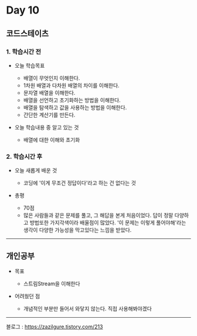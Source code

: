 # Day 10

## 코드스테이츠

### 1. 학습시간 전
* 오늘 학습목표

    * 배열이 무엇인지 이해한다.
    * 1차원 배열과 다차원 배열의 차이를 이해한다.
    * 문자열 배열을 이해한다.
    * 배열을 선언하고 초기화하는 방법을 이해한다.
    * 배열을 탐색하고 값을 사용하는 방법을 이해한다.
    * 간단한 계산기를 만든다.
* 오늘 학습내용 중 알고 있는 것

    * 배열에 대한 이해와 초기화
### 2. 학습시간 후
* 오늘 새롭게 배운 것

    * 코딩에 '이게 무조건 정답이다'라고 하는 건 없다는 것

* 총평

    * 70점
    * 많은 사람들과 같은 문제를 풀고, 그 해답을 본게 처음이었다. 답이 정말 다양하고
    방법또한 가지각색이라 배울점이 많았다. '이 문제는 이렇게 풀어야해'라는 생각이
    다양한 가능성을 막고있다는 느낌을 받았다.
---

## 개인공부
* 목표
    * 스트림Stream을 이해한다

* 어려웠던 점
    * 개념적인 부분만 들어서 와닿지 않는다. 직접 사용해봐야겠다

---
블로그 : https://zazilgure.tistory.com/213